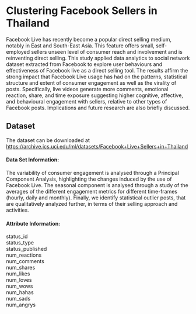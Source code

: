 # Clustering Facebook Sellers in Thailand
Facebook Live has recently become a popular direct selling medium, notably in East and South-East Asia. This feature offers small, self-employed sellers unseen level of consumer reach and involvement and is reinventing direct selling. This study applied data analytics to social network dataset extracted from Facebook to explore user behaviours and effectiveness of Facebook live as a direct selling tool. The  results  affirm  the  strong  impact  that  Facebook  Live  usage  has  had  on  the  patterns,  statistical  structure and extent of consumer engagement as well as the virality of posts. Specifically, live videos generate more comments, emotional reaction, share, and time exposure suggesting higher cognitive, affective,  and  behavioural  engagement  with  sellers,  relative  to  other  types  of  Facebook  posts.  Implications and future research are also briefly discussed.

## Dataset
The dataset can be downloaded at https://archive.ics.uci.edu/ml/datasets/Facebook+Live+Sellers+in+Thailand

#### Data Set Information:
The variability of consumer engagement is analysed through a Principal Component Analysis, highlighting the changes induced by the use of Facebook Live. The seasonal component is analysed through a study of the averages of the different engagement metrics for different time-frames (hourly, daily and monthly). Finally, we identify statistical outlier posts, that are qualitatively analyzed further, in terms of their selling approach and activities.

#### Attribute Information:
status_id  
status_type  
status_published  
num_reactions  
num_comments  
num_shares  
num_likes  
num_loves  
num_wows  
num_hahas  
num_sads  
num_angrys  

